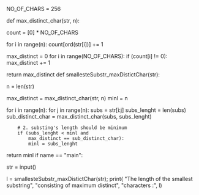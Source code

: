 NO_OF_CHARS = 256

def max_distinct_char(str, n):

count = [0] * NO_OF_CHARS


for i in range(n):
    count[ord(str[i])] += 1

max_distinct = 0
for i in range(NO_OF_CHARS):
    if (count[i] != 0):
        max_distinct += 1

return max_distinct
def smallesteSubstr_maxDistictChar(str):

n = len(str)


max_distinct = max_distinct_char(str, n)
minl = n


for i in range(n):
    for j in range(n):
        subs = str[i:j]
        subs_lenght = len(subs)
        sub_distinct_char = max_distinct_char(subs,
                                              subs_lenght)


        # 2. substing's length should be minimum
        if (subs_lenght < minl and
            max_distinct == sub_distinct_char):
            minl = subs_lenght

return minl
if name == "main":

str = input()

l = smallesteSubstr_maxDistictChar(str);
print( "The length of the smallest substring",
       "consisting of maximum distinct",
       "characters :", l)
